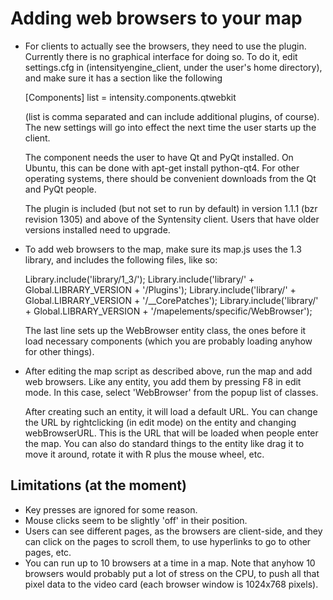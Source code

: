 Adding web browsers to your map
===============================

* For clients to actually see the browsers, they need to use the plugin. Currently there is no graphical interface for doing so. To do it, edit settings.cfg in (intensityengine_client, under the user's home directory), and make sure it has a section like the following

  [Components]
  list = intensity.components.qtwebkit

  (list is comma separated and can include additional plugins, of course). The new settings will go into effect the next time the user starts up the client.

  The component needs the user to have Qt and PyQt installed. On Ubuntu, this can be done with apt-get install python-qt4. For other operating systems, there should be convenient downloads from the Qt and PyQt people.

  The plugin is included (but not set to run by default) in version 1.1.1 (bzr revision 1305) and above of the Syntensity client. Users that have older versions installed need to upgrade.

* To add web browsers to the map, make sure its map.js uses the 1.3 library, and includes the following files, like so:

  Library.include('library/1_3/');
  Library.include('library/' + Global.LIBRARY_VERSION + '/Plugins');
  Library.include('library/' + Global.LIBRARY_VERSION + '/__CorePatches');
  Library.include('library/' + Global.LIBRARY_VERSION + '/mapelements/specific/WebBrowser');

  The last line sets up the WebBrowser entity class, the ones before it load necessary components (which you are probably loading anyhow for other things).

* After editing the map script as described above, run the map and add web browsers. Like any entity, you add them by pressing F8 in edit mode. In this case, select 'WebBrowser' from the popup list of classes.

  After creating such an entity, it will load a default URL. You can change the URL by rightclicking (in edit mode) on the entity and changing webBrowserURL. This is the URL that will be loaded when people enter the map. You can also do standard things to the entity like drag it to move it around, rotate it with R plus the mouse wheel, etc.


Limitations (at the moment)
---------------------------

* Key presses are ignored for some reason.
* Mouse clicks seem to be slightly 'off' in their position.
* Users can see different pages, as the browsers are client-side, and they can click on the pages to scroll them, to use hyperlinks to go to other pages, etc.
* You can run up to 10 browsers at a time in a map. Note that anyhow 10 browsers would probably put a lot of stress on the CPU, to push all that pixel data to the video card (each browser window is 1024x768 pixels).

